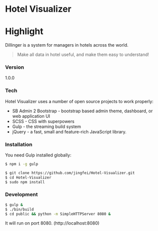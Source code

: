 # Hotel Visualizer

# Highlight
Dillinger is a system for managers in hotels across the world.

> Make all data in hotel useful, and make them easy to understand!

### Version
1.0.0

### Tech

Hotel Visualizer uses a number of open source projects to work properly:

* SB Admin 2 Bootstrap - bootstrap based admin theme, dashboard, or web application UI
* SCSS - CSS with superpowers
* Gulp - the streaming build system
* jQuery - a fast, small and feature-rich JavaScript library.

### Installation

You need Gulp installed globally:

```sh
$ npm i -g gulp
```

```sh
$ git clone https://github.com/jingfei/Hotel-Visualizer.git
$ cd Hotel-Visualizer
$ sudo npm install
```

### Development

```sh
$ gulp &
$ ./bin/build
$ cd public && python -m SimpleHTTPServer 8080 &
```
It will run on port 8080. (http://localhost:8080)
